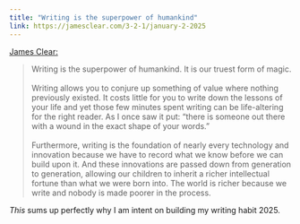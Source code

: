 ```yaml
---
title: "Writing is the superpower of humankind"
link: https://jamesclear.com/3-2-1/january-2-2025
---
```


[James Clear:](https://jamesclear.com/3-2-1/january-2-2025)

> Writing is the superpower of humankind. It is our truest form of magic.\
\
Writing allows you to conjure up something of value where nothing previously existed. It costs little for you to write down the lessons of your life and yet those few minutes spent writing can be life-altering for the right reader. As I once saw it put: “there is someone out there with a wound in the exact shape of your words.”\
\
Furthermore, writing is the foundation of nearly every technology and innovation because we have to record what we know before we can build upon it. And these innovations are passed down from generation to generation, allowing our children to inherit a richer intellectual fortune than what we were born into. The world is richer because we write and nobody is made poorer in the process.

_This_ sums up perfectly why I am intent on building my writing habit 2025.